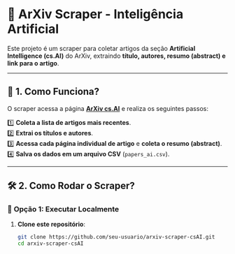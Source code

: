 # 📌 ArXiv Scraper - Inteligência Artificial

Este projeto é um scraper para coletar artigos da seção **Artificial Intelligence (cs.AI)** do ArXiv, extraindo **título, autores, resumo (abstract) e link para o artigo**.

---

## 🚀 **1. Como Funciona?**
O scraper acessa a página **[ArXiv cs.AI](https://arxiv.org/list/cs.AI/recent)** e realiza os seguintes passos:

1️⃣ **Coleta a lista de artigos mais recentes**.  
2️⃣ **Extrai os títulos e autores**.  
3️⃣ **Acessa cada página individual de artigo** e **coleta o resumo (abstract)**.  
4️⃣ **Salva os dados em um arquivo CSV** (`papers_ai.csv`).

---

## 🛠 **2. Como Rodar o Scraper?**

### 📌 **Opção 1: Executar Localmente**
1. **Clone este repositório**:
   ```bash
   git clone https://github.com/seu-usuario/arxiv-scraper-csAI.git
   cd arxiv-scraper-csAI
